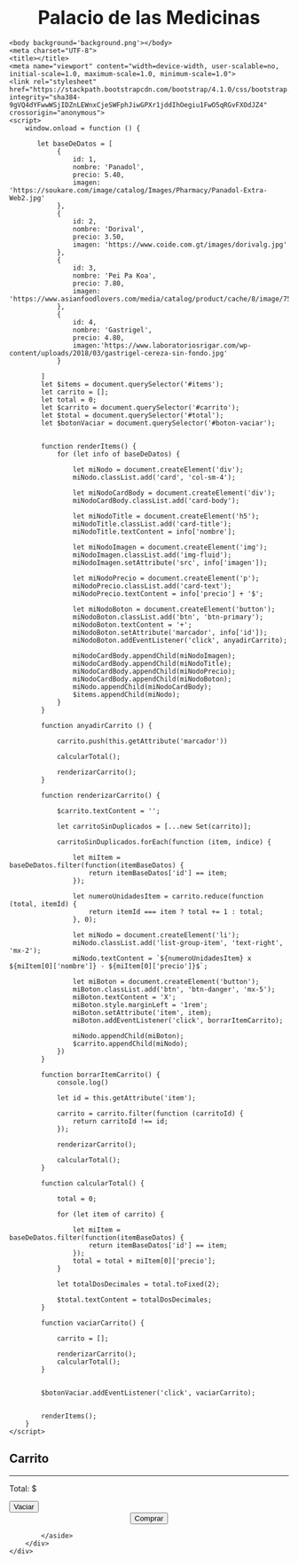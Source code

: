 <html>
<head>
    <h1><strong><big><center>Palacio de las Medicinas</center></big></strong></h1>
  
    
    <body background='background.png'></body>
    <meta charset="UTF-8">
    <title></title>
    <meta name="viewport" content="width=device-width, user-scalable=no, initial-scale=1.0, maximum-scale=1.0, minimum-scale=1.0">
    <link rel="stylesheet" href="https://stackpath.bootstrapcdn.com/bootstrap/4.1.0/css/bootstrap.min.css" integrity="sha384-9gVQ4dYFwwWSjIDZnLEWnxCjeSWFphJiwGPXr1jddIhOegiu1FwO5qRGvFXOdJZ4" crossorigin="anonymous">
    <script>
        window.onload = function () {
            
           let baseDeDatos = [
                {
                    id: 1,
                    nombre: 'Panadol',
                    precio: 5.40,
                    imagen: 'https://soukare.com/image/catalog/Images/Pharmacy/Panadol-Extra-Web2.jpg'
                },
                {
                    id: 2,
                    nombre: 'Dorival',
                    precio: 3.50,
                    imagen: 'https://www.coide.com.gt/images/dorivalg.jpg'
                },
                {
                    id: 3,
                    nombre: 'Pei Pa Koa',
                    precio: 7.80,
                    imagen: 'https://www.asianfoodlovers.com/media/catalog/product/cache/8/image/750x750/9df78eab33525d08d6e5fb8d27136e95/j/i/jiom_pei_pa_kao_herbs_syrup.jpg'
                },
                {
                    id: 4,
                    nombre: 'Gastrigel',
                    precio: 4.80,
                    imagen:'https://www.laboratoriosrigar.com/wp-content/uploads/2018/03/gastrigel-cereza-sin-fondo.jpg'
                }

            ]
            let $items = document.querySelector('#items');
            let carrito = [];
            let total = 0;
            let $carrito = document.querySelector('#carrito');
            let $total = document.querySelector('#total');
            let $botonVaciar = document.querySelector('#boton-vaciar');

         
            function renderItems() {
                for (let info of baseDeDatos) {
                    
                    let miNodo = document.createElement('div');
                    miNodo.classList.add('card', 'col-sm-4');
                   
                    let miNodoCardBody = document.createElement('div');
                    miNodoCardBody.classList.add('card-body');
                  
                    let miNodoTitle = document.createElement('h5');
                    miNodoTitle.classList.add('card-title');
                    miNodoTitle.textContent = info['nombre'];
                  
                    let miNodoImagen = document.createElement('img');
                    miNodoImagen.classList.add('img-fluid');
                    miNodoImagen.setAttribute('src', info['imagen']);
                  
                    let miNodoPrecio = document.createElement('p');
                    miNodoPrecio.classList.add('card-text');
                    miNodoPrecio.textContent = info['precio'] + '$';
                    
                    let miNodoBoton = document.createElement('button');
                    miNodoBoton.classList.add('btn', 'btn-primary');
                    miNodoBoton.textContent = '+';
                    miNodoBoton.setAttribute('marcador', info['id']);
                    miNodoBoton.addEventListener('click', anyadirCarrito);
                  
                    miNodoCardBody.appendChild(miNodoImagen);
                    miNodoCardBody.appendChild(miNodoTitle);
                    miNodoCardBody.appendChild(miNodoPrecio);
                    miNodoCardBody.appendChild(miNodoBoton);
                    miNodo.appendChild(miNodoCardBody);
                    $items.appendChild(miNodo);
                }
            }

            function anyadirCarrito () {
                
                carrito.push(this.getAttribute('marcador'))
            
                calcularTotal();
             
                renderizarCarrito();
            }

            function renderizarCarrito() {
               
                $carrito.textContent = '';
    
                let carritoSinDuplicados = [...new Set(carrito)];
              
                carritoSinDuplicados.forEach(function (item, indice) {
                
                    let miItem = baseDeDatos.filter(function(itemBaseDatos) {
                        return itemBaseDatos['id'] == item;
                    });
                  
                    let numeroUnidadesItem = carrito.reduce(function (total, itemId) {
                        return itemId === item ? total += 1 : total;
                    }, 0);
                   
                    let miNodo = document.createElement('li');
                    miNodo.classList.add('list-group-item', 'text-right', 'mx-2');
                    miNodo.textContent = `${numeroUnidadesItem} x ${miItem[0]['nombre']} - ${miItem[0]['precio']}$`;
                   
                    let miBoton = document.createElement('button');
                    miBoton.classList.add('btn', 'btn-danger', 'mx-5');
                    miBoton.textContent = 'X';
                    miBoton.style.marginLeft = '1rem';
                    miBoton.setAttribute('item', item);
                    miBoton.addEventListener('click', borrarItemCarrito);
                   
                    miNodo.appendChild(miBoton);
                    $carrito.appendChild(miNodo);
                })
            }

            function borrarItemCarrito() {
                console.log()
               
                let id = this.getAttribute('item');
               
                carrito = carrito.filter(function (carritoId) {
                    return carritoId !== id;
                });

                renderizarCarrito();
                
                calcularTotal();
            }

            function calcularTotal() {
                
                total = 0;
                
                for (let item of carrito) {
                    
                    let miItem = baseDeDatos.filter(function(itemBaseDatos) {
                        return itemBaseDatos['id'] == item;
                    });
                    total = total + miItem[0]['precio'];
                }
                
                let totalDosDecimales = total.toFixed(2);
                
                $total.textContent = totalDosDecimales;
            }

            function vaciarCarrito() {
                
                carrito = [];
               
                renderizarCarrito();
                calcularTotal();
            }

           
            $botonVaciar.addEventListener('click', vaciarCarrito);

            
            renderItems();
        } 
    </script>
</head>
<body>
    <div class="container">
        <div class="row">
            <!-- Elementos generados a partir del JSON -->
            <main id="items" class="col-sm-8 row"></main>
            <!-- Carrito -->
            <aside class="col-sm-4">
                <h2>Carrito</h2>
                <!-- Elementos del carrito -->
                <ul id="carrito" class="list-group"></ul>
                <hr>
                <!-- Precio total -->
                <p class="text-right">Total: <span id="total"></span>&#36;</p>
                <button id="boton-vaciar" class="btn btn-danger">Vaciar</button>
   <center><form action="formulario de compra.html">
        <input type="submit" value="Comprar" />
       </form></center>
   
            </aside>
        </div>
    </div>

</body>
</html>
